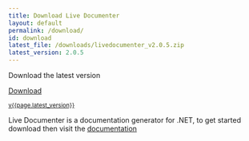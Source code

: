 ```yaml
---
title: Download Live Documenter
layout: default
permalink: /download/
id: download
latest_file: /downloads/livedocumenter_v2.0.5.zip
latest_version: 2.0.5
---
```


<section class="container-fluid download py-5">
    <div class="container py-5 align-items-center">
        <div class="row introduction justify-content-center">
            <p>Download the latest version</p>
        </div>
        <div class="row align-items-center">
            <div class="col-md d-flex justify-content-center">
                <a class="download_button" href="{{ page.latest_file }}" target="_blank">
                    <p class="link_text"><i class="fas fa-download"></i>Download</p>
                    <small>v{{page.latest_version}}</small>
                </a>
            </div>
        </div>
    </div>
</section>
<section class="container pt-5">
    <div class="row justify-content-center preamble">
        <p>Live Documenter is a documentation generator for .NET, to get started download then visit the <a href="/docs">documentation</a></p>
    </div>
</section>